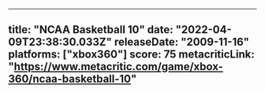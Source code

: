 
---
title: "NCAA Basketball 10"
date: "2022-04-09T23:38:30.033Z"
releaseDate: "2009-11-16"
platforms: ["xbox360"]
score: 75
metacriticLink: "https://www.metacritic.com/game/xbox-360/ncaa-basketball-10"
---
